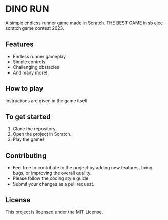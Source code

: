 # DINO RUN

A simple endless runner game made in Scratch. THE BEST GAME in sb ajce scratch game contest 2023.

## Features

* Endless runner gameplay
* Simple controls
* Challenging obstacles
* And many more!

## How to play

Instructions are given in the game itself.

## To get started

1. Clone the repository.
2. Open the project in Scratch.
3. Play the game!

## Contributing

* Feel free to contribute to the project by adding new features, fixing bugs, or improving the overall quality.
* Please follow the coding style guide.
* Submit your changes as a pull request.

## License

This project is licensed under the MIT License.
